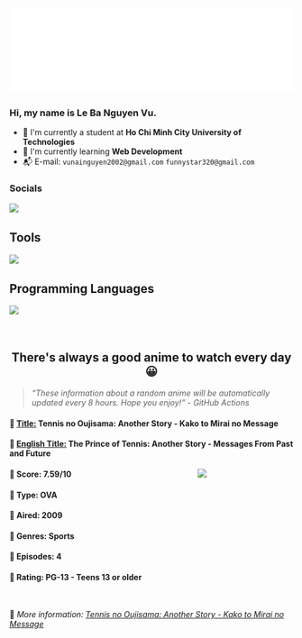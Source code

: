 
<img src="svg/nai.svg" />

<br />

<h3>Hi, my name is <strong>Le Ba Nguyen Vu</strong>.</h3>

- 🏫 I'm currently a student at **Ho Chi Minh City University of Technologies**
- 👀 I'm currently learning **Web Development**
- 📬 E-mail: `vunainguyen2002@gmail.com` `funnystar320@gmail.com`


<h3>Socials</h3>
<a target="_blank" href="https://instagram.com/vu.le1352"><img src="https://img.shields.io/badge/Instagram-%23E4405F.svg?style=for-the-badge&logo=Instagram&logoColor=white" /></a>

<p>
  <h2>Tools</h2>
  <a href="https://skillicons.dev">
    <img src="https://skillicons.dev/icons?i=git,dotnet,mongodb,express,react,nodejs,bootstrap,tailwind,laravel,docker&theme=dark" />
  </a>

  <br />

  <h2>Programming Languages</h2>

  <a href="https://skillicons.dev">
    <img src="https://skillicons.dev/icons?i=javascript,typescript,html,css,cs,php&theme=dark" />
  </a>
</p>

<br />

<h2 align="center">There's always a good anime to watch every day 😀</h2>

<blockquote>
<i>
<q>These information about a random anime will be automatically updated every 8 hours. Hope you enjoy!</q> - GitHub Actions
</i>
</blockquote>

<h4>
  <strong>🥭 <u>Title:</u></strong> Tennis no Oujisama: Another Story - Kako to Mirai no Message
</h4>

<h4>🌿 <u>English Title:</u> The Prince of Tennis: Another Story - Messages From Past and Future</h4>

<img align="right" width="170" src=https://cdn.myanimelist.net/images/anime/1907/133535.jpg />

<h4>🌱 Score: 7.59/10</h4>

<h4>🌲 Type: OVA</h4>

<h4>🌴 Aired: 2009</h4>

<h4>🌵 Genres: Sports</h4>

<h4>🥑 Episodes: 4</h4>

<h4>🍏 Rating: PG-13 - Teens 13 or older</h4>

<br />

🍂 *More information: [Tennis no Oujisama: Another Story - Kako to Mirai no Message](https://myanimelist.net/anime/5751/Tennis_no_Oujisama__Another_Story_-_Kako_to_Mirai_no_Message)*
    